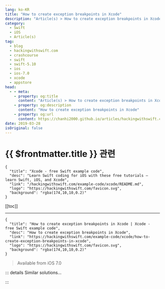```yaml
---
lang: ko-KR
title: "How to create exception breakpoints in Xcode"
description: "Article(s) > How to create exception breakpoints in Xcode"
category:
  - Swift
  - iOS
  - Article(s)
tag: 
  - blog
  - hackingwithswift.com
  - crashcourse
  - swift
  - swift-5.10
  - ios
  - ios-7.0
  - xcode
  - appstore
head:
  - - meta:
    - property: og:title
      content: "Article(s) > How to create exception breakpoints in Xcode"
    - property: og:description
      content: "How to create exception breakpoints in Xcode"
    - property: og:url
      content: https://chanhi2000.github.io/articles/hackingwithswift.com/example-code/xcode/how-to-create-exception-breakpoints-in-xcode.html
date: 2019-03-28
isOriginal: false
---
```


# {{ $frontmatter.title }} 관련

```component VPCard
{
  "title": "Xcode - free Swift example code",
  "desc": "Learn Swift coding for iOS with these free tutorials – learn Swift, iOS, and Xcode",
  "link": "/hackingwithswift.com/example-code/xcode/README.md",
  "logo": "https://hackingwithswift.com/favicon.svg",
  "background": "rgba(174,10,10,0.2)"
}
```

[[toc]]

---

```component VPCard
{
  "title": "How to create exception breakpoints in Xcode | Xcode - free Swift example code",
  "desc": "How to create exception breakpoints in Xcode",
  "link": "https://hackingwithswift.com/example-code/xcode/how-to-create-exception-breakpoints-in-xcode",
  "logo": "https://hackingwithswift.com/favicon.svg",
  "background": "rgba(174,10,10,0.2)"
}
```

> Available from iOS 7.0

<!-- TODO: 작성 -->

<!-- 
Exception breakpoints are a powerful debugging tool that remarkably few people know about, so please read the following carefully and put it into practice!

A regular breakpoint is on a line you specify, and causes the debugger to pause execution at that point so you can evaluate your program's state. An *exception* breakpoint tells the debugger to pause whenever a problem is encountered anywhere in your program, so you can evaluate your program's state before it crashes.

Exception breakpoints are trivial to set up: go to the Breakpoint Navigation (<kbd>Cmd</kbd>+7), then click the + button in the bottom left and choose Add Exception Breakpoint. You can leave it there if you want to, but it's preferable to make one further change to reduce unnecessary messages: right-click on your new breakpoint, choose Edit Breakpoint, then change the Exception value from "All" to "Objective-C".

-->

::: details Similar solutions…

<!--
/example-code/xcode/what-are-swift-error-breakpoints">What are Swift error breakpoints? 
/example-code/xcode/what-are-breakpoints">What are breakpoints? 
/example-code/uikit/how-to-create-live-playgrounds-in-xcode">How to create live playgrounds in Xcode 
/example-code/xcode/how-to-make-xcode-play-sounds-while-debugging">How to make Xcode play sounds while debugging 
/example-code/games/how-to-create-a-spritekit-texture-atlas-in-xcode">How to create a SpriteKit texture atlas in Xcode</a>
-->

:::

